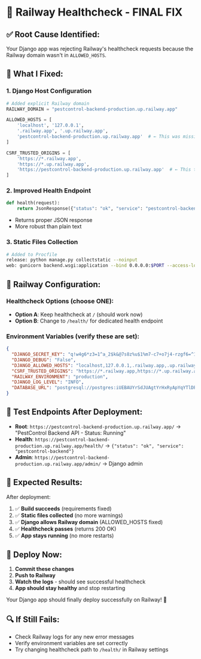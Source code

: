 # 🚨 Railway Healthcheck - FINAL FIX

## ✅ **Root Cause Identified:**
Your Django app was rejecting Railway's healthcheck requests because the Railway domain wasn't in `ALLOWED_HOSTS`.

## 🔧 **What I Fixed:**

### 1. **Django Host Configuration**
```python
# Added explicit Railway domain
RAILWAY_DOMAIN = "pestcontrol-backend-production.up.railway.app"

ALLOWED_HOSTS = [
    'localhost', '127.0.0.1', 
    '.railway.app', '.up.railway.app',
    'pestcontrol-backend-production.up.railway.app'  # ← This was missing!
]

CSRF_TRUSTED_ORIGINS = [
    'https://*.railway.app',
    'https://*.up.railway.app', 
    'https://pestcontrol-backend-production.up.railway.app'  # ← This too!
]
```

### 2. **Improved Health Endpoint**
```python
def health(request):
    return JsonResponse({"status": "ok", "service": "pestcontrol-backend"})
```
- Returns proper JSON response
- More robust than plain text

### 3. **Static Files Collection**
```bash
# Added to Procfile
release: python manage.py collectstatic --noinput
web: gunicorn backend.wsgi:application --bind 0.0.0.0:$PORT --access-logfile - --error-logfile - --timeout 120
```

## 🎯 **Railway Configuration:**

### **Healthcheck Options** (choose ONE):
- **Option A**: Keep healthcheck at `/` (should work now)
- **Option B**: Change to `/health/` for dedicated health endpoint

### **Environment Variables** (verify these are set):
```json
{
  "DJANGO_SECRET_KEY": "q!w4g6*z3=1^a_2$k&@7s8z%u$1%m7-c7+o7j4-rzgf6=^1k^j",
  "DJANGO_DEBUG": "False",
  "DJANGO_ALLOWED_HOSTS": "localhost,127.0.0.1,.railway.app,.up.railway.app,pestcontrol-backend-production.up.railway.app",
  "CSRF_TRUSTED_ORIGINS": "https://*.railway.app,https://*.up.railway.app,https://pestcontrol-backend-production.up.railway.app",
  "RAILWAY_ENVIRONMENT": "production",
  "DJANGO_LOG_LEVEL": "INFO",
  "DATABASE_URL": "postgresql://postgres:iUEBAUYrSdJUAgtYrHxRyApYqYTlDPPa@centerbeam.proxy.rlwy.net:31166/railway?sslmode=require"
}
```

## 🧪 **Test Endpoints After Deployment:**

- **Root**: `https://pestcontrol-backend-production.up.railway.app/` → "PestControl Backend API - Status: Running"
- **Health**: `https://pestcontrol-backend-production.up.railway.app/health/` → `{"status": "ok", "service": "pestcontrol-backend"}`
- **Admin**: `https://pestcontrol-backend-production.up.railway.app/admin/` → Django admin

## 🚀 **Expected Results:**

After deployment:
1. ✅ **Build succeeds** (requirements fixed)
2. ✅ **Static files collected** (no more warnings)
3. ✅ **Django allows Railway domain** (ALLOWED_HOSTS fixed)
4. ✅ **Healthcheck passes** (returns 200 OK)
5. ✅ **App stays running** (no more restarts)

## 🎉 **Deploy Now:**

1. **Commit these changes**
2. **Push to Railway**
3. **Watch the logs** - should see successful healthcheck
4. **App should stay healthy** and stop restarting

Your Django app should finally deploy successfully on Railway! 🎯

## 🔍 **If Still Fails:**
- Check Railway logs for any new error messages
- Verify environment variables are set correctly
- Try changing healthcheck path to `/health/` in Railway settings

